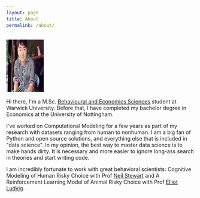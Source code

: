 ```yaml
---
layout: page
title: About
permalink: /about/
---
```


<img src="images/me.png" width="100" height="140" />


Hi there, I'm a M.Sc. [Behavioural and Economics Sciences](http://www2.warwick.ac.uk/fac/sci/psych/study/bes/) student at Warwick University. 
Before that, I have completed my bachelor degree in Economics at the University of Nottingham.


I've worked on Computational Modeling for a few years as part of my research with datasets ranging from human to nonhuman. 
I am a big fan of Python and open source solutions, and everything else that is included in "data science".
In my opinion, the best way to master data science is to make hands dirty. 
It is necessary and more easier to ignore long-ass search in theories and start writing code.



I am incredibly fortunate to work with great behavioral scientists: Cognitive Modeling of Human Risky Choice with Prof [Neil Stewart](https://www.stewart.warwick.ac.uk/) and A Reinforcement Learning Model of Animal Risky Choice with Prof [Elliot Ludvig](http://elliot.ludvig.ca/Home.html).




